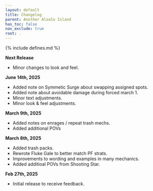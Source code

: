 ```yaml
---
layout: default
title: Changelog
parent: Another Aloalo Island
has_toc: false
nav_exclude: true
root: .
---
```


{% include defines.md %}

**Next Release**
* Minor changes to look and feel.

**June 14th, 2025**
* Added note on Symmetic Surge about swapping assigned spots.
* Added note about avoidable damage during forced march 1.
* Minor text adjustments.
* Minor look & feel adjustments.

**March 9th, 2025**
* Added notes on enrages / repeat trash mechs.
* Added additional POVs

**March 8th, 2025**
* Added trash packs.
* Rewrote Fluke Gale to better match PF strats.
* Improvements to wording and examples in many mechanics.
* Added additioal POVs from Shooting Star.

**Feb 27th, 2025**
* Initial release to receive feedback.

